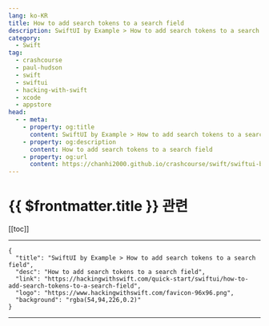 ```yaml
---
lang: ko-KR
title: How to add search tokens to a search field
description: SwiftUI by Example > How to add search tokens to a search field
category:
  - Swift
tag: 
  - crashcourse
  - paul-hudson
  - swift
  - swiftui
  - hacking-with-swift
  - xcode
  - appstore
head:
  - - meta:
    - property: og:title
      content: SwiftUI by Example > How to add search tokens to a search field
    - property: og:description
      content: How to add search tokens to a search field
    - property: og:url
      content: https://chanhi2000.github.io/crashcourse/swift/swiftui-by-example/10-lists/how-to-add-search-tokens-to-a-search-field.html
---
```


# {{ $frontmatter.title }} 관련

[[toc]]

---

```component VPCard
{
  "title": "SwiftUI by Example > How to add search tokens to a search field",
  "desc": "How to add search tokens to a search field",
  "link": "https://hackingwithswift.com/quick-start/swiftui/how-to-add-search-tokens-to-a-search-field",
  "logo": "https://www.hackingwithswift.com/favicon-96x96.png",
  "background": "rgba(54,94,226,0.2)"
}
```

---

<TagLinks />